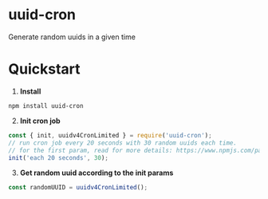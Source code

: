 # uuid-cron
Generate random uuids in a given time

# Quickstart

1. **Install**
```shell
npm install uuid-cron
```
2. **Init cron job**
```javascript
const { init, uuidv4CronLimited } = require('uuid-cron');
// run cron job every 20 seconds with 30 random uuids each time.
// for the first param, read for more details: https://www.npmjs.com/package/human-to-cron
init('each 20 seconds', 30);
```

3. **Get random uuid according to the init params**
```javascript
const randomUUID = uuidv4CronLimited();
```

